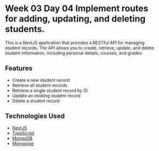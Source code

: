 # Week 03 Day 04 Implement routes for adding, updating, and deleting students.

This is a NestJS application that provides a RESTful API for managing student records. The API allows you to create, retrieve, update, and delete student information, including personal details, courses, and grades.

## Features

- Create a new student record
- Retrieve all student records
- Retrieve a single student record by ID
- Update an existing student record
- Delete a student record

## Technologies Used

- [NestJS](https://nestjs.com/)
- [TypeScript](https://www.typescriptlang.org/)
- [MongoDB](https://www.mongodb.com/)
- [Mongoose](https://mongoosejs.com/)